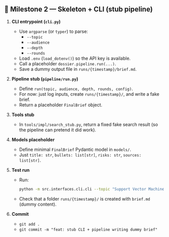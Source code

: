 ## 🎯 Milestone 2 — Skeleton + CLI (stub pipeline)

1. **CLI entrypoint (`cli.py`)**
   - Use `argparse` (or `typer`) to parse:
     - `--topic`
     - `--audience`
     - `--depth`
     - `--rounds`
   - Load `.env` (`load_dotenv()`) so the API key is available.
   - Call a placeholder `dossier.pipeline.run(...)`.
   - Save a dummy output file in `runs/{timestamp}/brief.md`.

2. **Pipeline stub (`pipeline/run.py`)**
   - Define `run(topic, audience, depth, rounds, config)`.
   - For now: just log inputs, create `runs/{timestamp}/`, and write a fake brief.
   - Return a placeholder `FinalBrief` object.

3. **Tools stub**
   - In `tools/impl/search_stub.py`, return a fixed fake search result (so the pipeline can pretend it did work).

4. **Models placeholder**
   - Define minimal `FinalBrief` Pydantic model in `models/`.
   - Just `title: str`, `bullets: list[str]`, `risks: str`, `sources: list[str]`.

5. **Test run**
   - Run:
     ```bash
     python -m src.interfaces.cli.cli --topic "Support Vector Machines" --audience "students"
     ```
   - Check that a folder `runs/{timestamp}/` is created with `brief.md` (dummy content).

6. **Commit**
   - `git add .`
   - `git commit -m "feat: stub CLI + pipeline writing dummy brief"`